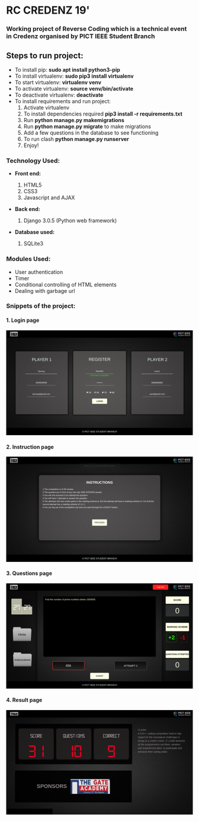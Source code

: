 # RC CREDENZ 19'

### Working project of Reverse Coding which is a technical event in Credenz organised by PICT IEEE Student Branch

## Steps to run project:

* To install pip: **sudo apt install python3-pip**
* To install virtualenv: **sudo pip3 install virtualenv**
* To start virtualenv: **virtualenv venv**
* To activate virtualenv: **source venv/bin/activate**
* To deactivate virtualenv: **deactivate**
* To install requirements and run project: 
    1. Activate virtualenv
    2. To install dependencies required **pip3 install -r requirements.txt**
    3. Run **python manage.py makemigrations**
    4. Run **python manage.py migrate** to make migrations
    5. Add a few questions in the database to see functioning
    6. To run clash **python manage.py runserver**
    7. Enjoy!

### Technology Used:

* **Front end:**
  1. HTML5
  2. CSS3
  3. Javascript and AJAX
  
* **Back end:**
  1. Django 3.0.5 (Python web framework)
 
* **Database used:**
  1. SQLite3
  
### Modules Used:

* User authentication
* Timer
* Conditional controlling of HTML elements
* Dealing with garbage url
 
### Snippets of the project:

#### 1. Login page

![clash1](/screenshots/rc1.png)

#### 2. Instruction page
![clash2](/screenshots/rc2.png)

#### 3. Questions page
![clash3](/screenshots/rc3.png)

#### 4. Result page
![rc4](/screenshots/rc4.png)
